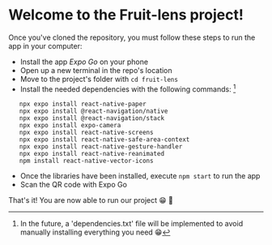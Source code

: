 # Welcome to the Fruit-lens project!

Once you've cloned the repository, you must follow these steps to run the app in your computer:
* Install the app *Expo Go* on your phone
* Open up a new terminal in the repo's location
* Move to the project's folder with `cd fruit-lens`
* Install the needed dependencies with the following commands: [^1]
 ```
    npx expo install react-native-paper
    npx expo install @react-navigation/native
    npx expo install @react-navigation/stack
    npx expo install expo-camera
    npx expo install react-native-screens
    npx expo install react-native-safe-area-context
    npx expo install react-native-gesture-handler
    npx expo install react-native-reanimated
    npm install react-native-vector-icons
  ```
* Once the libraries have been installed, execute `npm start` to run the app
* Scan the QR code with Expo Go

That's it! You are now able to run our project :grin: :tada:

[^1]: In the future, a 'dependencies.txt' file will be implemented to avoid manually installing everything you need :grin: